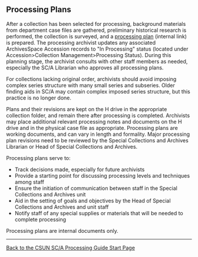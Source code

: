 ## Processing Plans

After a collection has been selected for processing, background materials from department case files are gathered, preliminary historical research is performed, the collection is surveyed, and a [processing plan](https://mycsun.box.com/s/rf7ezqdz2c7o7i81fqilv5v0x0nt6k6w) (internal link) is prepared. The processing archivist updates any associated ArchivesSpace Accession records to "In Processing" status (located under Accession>Collection Management>Processing Status). During this planning stage, the archivist consults with other staff members as needed, especially the SC/A Librarian who approves all processing plans. 

For collections lacking original order, archivists should avoid imposing complex series structure with many small series and subseries. Older finding aids in SC/A may contain complex imposed series structure, but this practice is no longer done.

Plans and their revisions are kept on the H drive in the appropriate collection folder, and remain there after processing is completed. Archivists may place additional relevant processing notes and documents on the H drive and in the physical case file as appropriate. Processing plans are working documents, and can vary in length and formality. Major processing plan revisions need to be reviewed by the Special Collections and Archives Librarian or Head of Special Collections and Archives.      

Processing plans serve to:

- Track decisions made, especially for future archivists
- Provide a starting point for discussing processing levels and techniques among staff
- Ensure the initiation of communication between staff in the Special Collections and Archives unit
- Aid in the setting of goals and objectives by the Head of Special Collections and Archives and  unit staff
- Notify staff of any special supplies or materials that will be needed to complete processing 

Processing plans are internal documents only.

***

[Back to the CSUN SC/A Processing Guide Start Page](https://illuminatedpast.github.io/csun-sca-processing/)
